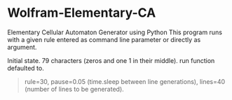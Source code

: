 # Wolfram-Elementary-CA
Elementary Cellular Automaton Generator using Python
This program runs with a given rule entered as command line parameter or directly as argument.

Initial state. 79 characters (zeros and one 1 in their middle).
run function defaulted to.
> rule=30,
> pause=0.05 (time.sleep between line generations),
> lines=40 (number of lines to be generated).
